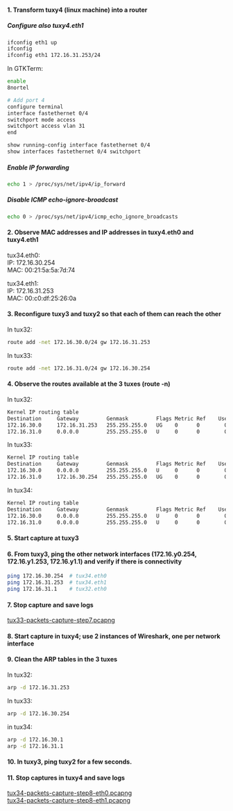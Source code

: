 #### 1. Transform tuxy4 (linux machine) into a router
##### Configure also tuxy4.eth1
```sh
ifconfig eth1 up
ifconfig
ifconfig eth1 172.16.31.253/24
```
In GTKTerm:
```sh
enable
8nortel

# Add port 4
configure terminal
interface fastethernet 0/4
switchport mode access
switchport access vlan 31
end

show running-config interface fastethernet 0/4
show interfaces fastethernet 0/4 switchport
```

##### Enable IP forwarding
```sh
echo 1 > /proc/sys/net/ipv4/ip_forward
```
##### Disable ICMP echo-ignore-broadcast
```sh
echo 0 > /proc/sys/net/ipv4/icmp_echo_ignore_broadcasts
```

#### 2. Observe MAC addresses and IP addresses in tuxy4.eth0 and tuxy4.eth1
tux34.eth0:  
IP: 172.16.30.254  
MAC: 00:21:5a:5a:7d:74

tux34.eth1:  
IP: 172.16.31.253  
MAC: 00:c0:df:25:26:0a

#### 3. Reconfigure tuxy3 and tuxy2 so that each of them can  reach the other
In tux32:
```sh
route add -net 172.16.30.0/24 gw 172.16.31.253
```

In tux33:
```sh
route add -net 172.16.31.0/24 gw 172.16.30.254
```

#### 4. Observe the routes available at the 3 tuxes (route  -n)
In tux32:
```txt
Kernel IP routing table
Destination     Gateway         Genmask         Flags Metric Ref    Use Iface
172.16.30.0     172.16.31.253   255.255.255.0   UG    0      0        0 eth0
172.16.31.0     0.0.0.0         255.255.255.0   U     0      0        0 eth0
```

In tux33:
```txt
Kernel IP routing table
Destination     Gateway         Genmask         Flags Metric Ref    Use Iface
172.16.30.0     0.0.0.0         255.255.255.0   U     0      0        0 eth0
172.16.31.0     172.16.30.254   255.255.255.0   UG    0      0        0 eth0
```

In tux34:
```txt
Kernel IP routing table
Destination     Gateway         Genmask         Flags Metric Ref    Use Iface
172.16.30.0     0.0.0.0         255.255.255.0   U     0      0        0 eth0
172.16.31.0     0.0.0.0         255.255.255.0   U     0      0        0 eth1
```

#### 5. Start capture at tuxy3
#### 6. From tuxy3, ping the other network interfaces (172.16.y0.254, 172.16.y1.253, 172.16.y1.1) and verify if there is connectivity
```sh
ping 172.16.30.254  # tux34.eth0
ping 172.16.31.253  # tux34.eth1
ping 172.16.31.1    # tux32.eth0
```

#### 7. Stop capture and save logs
[tux33-packets-capture-step7.pcapng](tux33-packets-capture-step7.pcapng)

#### 8. Start capture in tuxy4; use 2 instances of Wireshark, one per network interface
#### 9. Clean the ARP tables in the 3 tuxes
In tux32:
```sh
arp -d 172.16.31.253
```
In tux33:
```sh
arp -d 172.16.30.254
```
in tux34:
```sh
arp -d 172.16.30.1
arp -d 172.16.31.1
```
#### 10. In tuxy3, ping tuxy2 for a few seconds.


#### 11. Stop captures in tuxy4 and save logs

[tux34-packets-capture-step8-eth0.pcapng](tux34-packets-capture-step8-eth0.pcapng)  
[tux34-packets-capture-step8-eth1.pcapng](tux34-packets-capture-step8-eth1.pcapng)